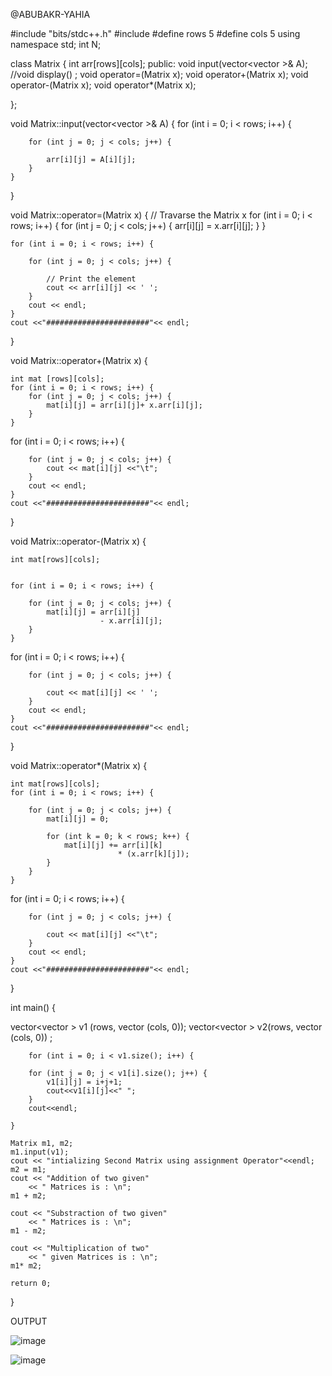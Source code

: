 
@ABUBAKR-YAHIA 

#include "bits/stdc++.h" 
#include <vector>
#define rows 5
#define cols 5 
using namespace std; 
int N; 

class Matrix { 
	int arr[rows][cols]; 
public: 
	void input(vector<vector<int> >& A); 
	//void display() ; 
	void operator=(Matrix x);
	void operator+(Matrix x); 
	void operator-(Matrix x); 
	void operator*(Matrix x);
	
}; 

void Matrix::input(vector<vector<int> >& A) 
{ 
	for (int i = 0; i < rows; i++) { 

		for (int j = 0; j < cols; j++) { 

			arr[i][j] = A[i][j]; 
		} 
	}
 
} 

void Matrix::operator=(Matrix x) 
{ 
	// Travarse the Matrix x 
	for (int i = 0; i < rows; i++) { 
		for (int j = 0; j < cols; j++) { 
			arr[i][j] =  x.arr[i][j]; 
		} 
	}
	
	for (int i = 0; i < rows; i++) { 

		for (int j = 0; j < cols; j++) { 

			// Print the element 
			cout << arr[i][j] << ' '; 
		} 
		cout << endl; 
	} 
	cout <<"#######################"<< endl; 

} 

void Matrix::operator+(Matrix x) 
{ 

	int mat [rows][cols]; 
	for (int i = 0; i < rows; i++) { 
		for (int j = 0; j < cols; j++) { 
			mat[i][j] = arr[i][j]+ x.arr[i][j]; 
		} 
	} 
   for (int i = 0; i < rows; i++) { 

		for (int j = 0; j < cols; j++) { 
			cout << mat[i][j] <<"\t"; 
		} 
		cout << endl; 
	} 
	cout <<"#######################"<< endl; 
} 


void Matrix::operator-(Matrix x) 
{ 

	int mat[rows][cols]; 


	for (int i = 0; i < rows; i++) { 

		for (int j = 0; j < cols; j++) { 
			mat[i][j] = arr[i][j] 
						- x.arr[i][j]; 
		} 
	} 
for (int i = 0; i < rows; i++) { 

		for (int j = 0; j < cols; j++) { 

			cout << mat[i][j] << ' '; 
		} 
		cout << endl; 
	} 
	cout <<"#######################"<< endl; 

} 


void Matrix::operator*(Matrix x) 
{ 

	int mat[rows][cols]; 
	for (int i = 0; i < rows; i++) { 

		for (int j = 0; j < cols; j++) { 
			mat[i][j] = 0; 

			for (int k = 0; k < rows; k++) { 
				mat[i][j] += arr[i][k] 
							* (x.arr[k][j]); 
			} 
		} 
	} 

for (int i = 0; i < rows; i++) { 

		for (int j = 0; j < cols; j++) { 

			cout << mat[i][j] <<"\t"; 
		} 
		cout << endl; 
	} 
	cout <<"#######################"<< endl; 

} 

int main() 
{ 

vector<vector<int> > v1 (rows, vector<int> (cols, 0));
vector<vector<int> > v2(rows, vector<int> (cols, 0)) ;
	
		for (int i = 0; i < v1.size(); i++) { 
		
		for (int j = 0; j < v1[i].size(); j++) { 
			v1[i][j] = i+j+1; 
			cout<<v1[i][j]<<" ";
		} 
		cout<<endl;

	} 
	
	Matrix m1, m2; 
	m1.input(v1); 
	cout << "intializing Second Matrix using assignment Operator"<<endl;
	m2 = m1;
	cout << "Addition of two given"
		<< " Matrices is : \n"; 
	m1 + m2; 

	cout << "Substraction of two given"
		<< " Matrices is : \n"; 
	m1 - m2; 

	cout << "Multiplication of two"
		<< " given Matrices is : \n"; 
	m1* m2; 

	return 0; 
} 


OUTPUT 

![image](https://user-images.githubusercontent.com/72355871/104428845-f3eb0880-55aa-11eb-9d4d-7bf9b662c3cb.png)


![image](https://user-images.githubusercontent.com/72355871/104429514-b33fbf00-55ab-11eb-8719-633b4539dc66.png)
